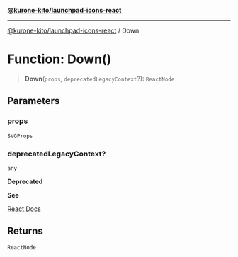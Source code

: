 [**@kurone-kito/launchpad-icons-react**](../README.md)

***

[@kurone-kito/launchpad-icons-react](../globals.md) / Down

# Function: Down()

> **Down**(`props`, `deprecatedLegacyContext`?): `ReactNode`

## Parameters

### props

`SVGProps`

### deprecatedLegacyContext?

`any`

**Deprecated**

**See**

[React Docs](https://legacy.reactjs.org/docs/legacy-context.html#referencing-context-in-lifecycle-methods)

## Returns

`ReactNode`

